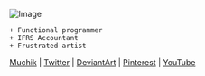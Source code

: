 ![Image](https://muchik.net/img/bg.png)
```
+ Functional programmer
+ IFRS Accountant
+ Frustrated artist
```
[Muchik](https://muchik.net)
| [Twitter](https://twitter.com/IrvMontalvo)
| [DeviantArt](https://www.deviantart.com/irvmontalvo)
| [Pinterest](https://www.pinterest.com/IrvMontalvo)
| [YouTube](https://www.youtube.com/channel/UCRVsgHASXc4FYyR5F3Nb5Iw)
